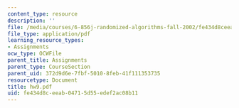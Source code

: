 ```yaml
---
content_type: resource
description: ''
file: /media/courses/6-856j-randomized-algorithms-fall-2002/fe434d8ceeab04715d55edef2ac08b11_hw9.pdf
file_type: application/pdf
learning_resource_types:
- Assignments
ocw_type: OCWFile
parent_title: Assignments
parent_type: CourseSection
parent_uid: 372d9d6e-7fbf-5010-8feb-41f111353735
resourcetype: Document
title: hw9.pdf
uid: fe434d8c-eeab-0471-5d55-edef2ac08b11
---
```

